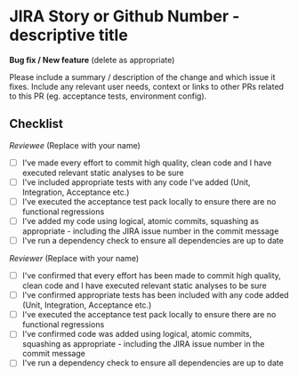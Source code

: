 # JIRA Story or Github Number - descriptive title

**Bug fix / New feature** (delete as appropriate)

Please include a summary / description of the change and which issue it fixes.  Include any relevant user needs, context or links to other PRs related to this PR (eg. acceptance tests, environment config).

## Checklist

*Reviewee* (Replace with your name)
 - [ ]  I've made every effort to commit high quality, clean code and I have executed relevant static analyses to be sure
 - [ ]  I've included appropriate tests with any code I've added (Unit, Integration, Acceptance etc.)
 - [ ]  I've executed the acceptance test pack locally to ensure there are no functional regressions
 - [ ]  I've added my code using logical, atomic commits, squashing as appropriate - including the JIRA issue number in the commit message
 - [ ]  I've run a dependency check to ensure all dependencies are up to date

*Reviewer* (Replace with your name)
 - [ ]  I've confirmed that every effort has been made to commit high quality, clean code and I have executed relevant static analyses to be sure
 - [ ]  I've confirmed appropriate tests has been included with any code added (Unit, Integration, Acceptance etc.)
 - [ ]  I've executed the acceptance test pack locally to ensure there are no functional regressions
 - [ ]  I've confirmed code was added using logical, atomic commits, squashing as appropriate - including the JIRA issue number in the commit message
 - [ ]  I've run a dependency check to ensure all dependencies are up to date